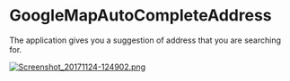 # GoogleMapAutoCompleteAddress
The application gives you a suggestion of address that you are searching for.

[![Screenshot_20171124-124902.png](https://s2.postimg.org/tau2u0wcp/Screenshot_20171124-124902.png)](https://postimg.org/image/hyhhc8nnp/)
